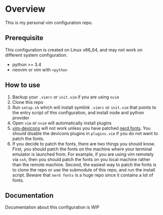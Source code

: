 # Overview

This is my personal vim configuration repo.

## Prerequisite

This configuration is created on Linux x86_64, and may not work on different system configuration.

- python >= 3.4
- neovim or vim with `+python`

## How to use

1. Backup your `.vimrc` or `init.vim` if you are using `nvim`
2. Clone this repo
3. Run `setup.sh` which will install symlink `.vimrc` or `init.vim` that points to the entry script of this configuration, and install node and python provider
4. Open `vim` or `nvim` will automatically install plugins
5. [vim-devicons](https://github.com/ryanoasis/vim-devicons) will not work unless you have patched [nerd fonts](https://github.com/ryanoasis/nerd-fonts). You should disable the devicons plugins in `plugins.vim` if you do not want to patch the fonts.
6. If you decide to patch the fonts, there are two things you should know. First, you should patch the fonts on the machine where your terminal emulator is launched from. For example, if you are using vim remotely via `ssh`, then you should patch the fonts on you local machine rather than the remote machine. Second, the easiest way to patch the fonts is to clone the repo or use the submodule of this repo, and run the install script. Beware that `nerd fonts` is a huge repo since it contains a lot of fonts.

## Documentation

Documentation about this configuration is WIP

